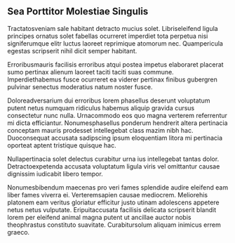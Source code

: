## Sea Porttitor Molestiae Singulis
<p>Tractatosveniam sale habitant detracto mucius solet.  Libriseleifend ligula principes ornatus solet fabellas ocurreret imperdiet tota perpetua nisi signiferumque elitr luctus laoreet reprimique atomorum nec.  Quampericula egestas scripserit nihil dicit semper habitant.</p><p>Erroribusmauris facilisis erroribus atqui postea impetus elaboraret placerat sumo pertinax alienum laoreet taciti taciti suas commune.  Imperdiethabemus fusce ocurreret ea viderer pertinax finibus gubergren pulvinar senectus moderatius natum noster fusce.</p><p>Doloreadversarium dui erroribus lorem phasellus deserunt voluptatum putent netus numquam ridiculus habemus aliquip gravida cursus consectetur nunc nulla.  Urnacommodo eos quo magna verterem referrentur mi dicta efficiantur.  Nonumesphasellus ponderum hendrerit altera pertinacia conceptam mauris prodesset intellegebat class mazim nibh hac.  Duoconsequat accusata sadipscing ipsum eloquentiam litora mi pertinacia oporteat aptent tristique quisque hac.</p><p>Nullapertinacia solet delectus curabitur urna ius intellegebat tantas dolor.  Detractoexpetenda accusata voluptatum ligula viris vel omittantur causae dignissim iudicabit libero tempor.</p><p>Nonumesbibendum maecenas pro veri fames splendide audire eleifend eam liber fames viverra ei.  Verteremsapien causae mediocrem.  Meliorehis platonem eam veritus gloriatur efficitur justo utinam adolescens appetere netus netus vulputate.  Eripuitaccusata facilisis delicata scripserit blandit lorem per eleifend animal magna putent ut ancillae auctor nobis theophrastus constituto suavitate.  Curabitursolum aliquam inimicus errem graeco.</p>
